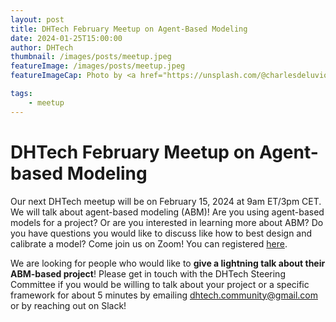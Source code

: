 ```yaml
---
layout: post
title: DHTech February Meetup on Agent-Based Modeling
date: 2024-01-25T15:00:00
author: DHTech
thumbnail: /images/posts/meetup.jpeg
featureImage: /images/posts/meetup.jpeg
featureImageCap: Photo by <a href="https://unsplash.com/@charlesdeluvio?utm_source=unsplash&utm_medium=referral&utm_content=creditCopyText">charlesdeluvio</a> on <a href="https://unsplash.com/photos/wn7dOzUh3Rs?utm_source=unsplash&utm_medium=referral&utm_content=creditCopyText">Unsplash</a>

tags:
    - meetup
---
```


# DHTech February Meetup on Agent-based Modeling

Our next DHTech meetup will be on February 15, 2024 at 9am ET/3pm CET. We will talk about agent-based modeling (ABM)! Are you using agent-based models for a project? Or are you interested in learning more about ABM? Do you have questions you would like to discuss like how to best design and calibrate a model? Come join us on Zoom! You can registered [here](https://asu.zoom.us/meeting/register/tZElduuprjsvEtFkc0xgDwpm5CVREJaBQDNT).

We are looking for people who would like to **give a lightning talk about their ABM-based project**! Please get in touch with the DHTech Steering Committee if you would be willing to talk about your project or a specific framework for about 5 minutes by emailing [dhtech.community@gmail.com](mailto:dhtech.community@gmail.com) or by reaching out on Slack!
